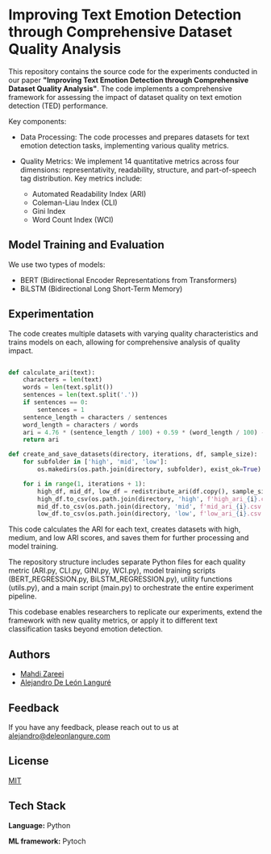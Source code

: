 
# Improving Text Emotion Detection through Comprehensive Dataset Quality Analysis

This repository contains the source code for the experiments conducted in our paper **"Improving Text Emotion Detection through Comprehensive Dataset Quality Analysis"**. The code implements a comprehensive framework for assessing the impact of dataset quality on text emotion detection (TED) performance.

Key components:

- Data Processing: The code processes and prepares datasets for text emotion detection tasks, implementing various quality metrics.
- Quality Metrics: We implement 14 quantitative metrics across four dimensions: representativity, readability, structure, and part-of-speech tag distribution. Key metrics include:

    - Automated Readability Index (ARI)
    - Coleman-Liau Index (CLI)
    - Gini Index
    - Word Count Index (WCI)


## Model Training and Evaluation
We use two types of models:

- BERT (Bidirectional Encoder Representations from Transformers)
- BiLSTM (Bidirectional Long Short-Term Memory)


## Experimentation

The code creates multiple datasets with varying quality characteristics and trains models on each, allowing for comprehensive analysis of quality impact.

```python

def calculate_ari(text):
    characters = len(text)
    words = len(text.split())
    sentences = len(text.split('.'))
    if sentences == 0:
        sentences = 1
    sentence_length = characters / sentences
    word_length = characters / words
    ari = 4.76 * (sentence_length / 100) + 0.59 * (word_length / 100) - 21.43
    return ari

def create_and_save_datasets(directory, iterations, df, sample_size):
    for subfolder in ['high', 'mid', 'low']:
        os.makedirs(os.path.join(directory, subfolder), exist_ok=True)

    for i in range(1, iterations + 1):
        high_df, mid_df, low_df = redistribute_ari(df.copy(), sample_size)
        high_df.to_csv(os.path.join(directory, 'high', f'high_ari_{i}.csv'), index=False)
        mid_df.to_csv(os.path.join(directory, 'mid', f'mid_ari_{i}.csv'), index=False)
        low_df.to_csv(os.path.join(directory, 'low', f'low_ari_{i}.csv'), index=False)

```

This code calculates the ARI for each text, creates datasets with high, medium, and low ARI scores, and saves them for further processing and model training.

The repository structure includes separate Python files for each quality metric (ARI.py, CLI.py, GINI.py, WCI.py), model training scripts (BERT_REGRESSION.py, BiLSTM_REGRESSION.py), utility functions (utils.py), and a main script (main.py) to orchestrate the entire experiment pipeline.

This codebase enables researchers to replicate our experiments, extend the framework with new quality metrics, or apply it to different text classification tasks beyond emotion detection.


## Authors

- [Mahdi Zareei](https://orcid.org/0000-0001-6623-1758)
- [Alejandro De León Languré](https://orcid.org/0000-0002-8362-2045)


## Feedback

If you have any feedback, please reach out to us at alejandro@deleonlangure.com


## License

[MIT](https://choosealicense.com/licenses/mit/)


## Tech Stack

**Language:** Python

**ML framework:** Pytoch

